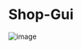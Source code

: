 # Shop-Gui

![image](https://user-images.githubusercontent.com/32851308/198410690-a31f0bab-27b3-46e0-8057-a218d9ca386a.png)
